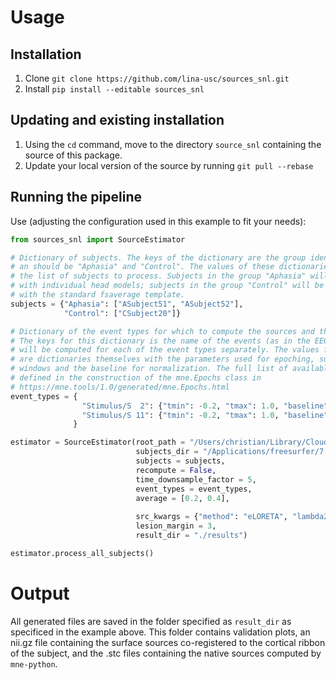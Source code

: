 # Usage

## Installation
1. Clone `git clone https://github.com/lina-usc/sources_snl.git`
2. Install `pip install --editable sources_snl`

## Updating and existing installation

1. Using the `cd` command, move to the directory `source_snl` containing the source of this package.
2. Update your local version of the source by running `git pull --rebase`

## Running the pipeline

Use (adjusting the configuration used in this example to fit your needs):

```python
from sources_snl import SourceEstimator

# Dictionary of subjects. The keys of the dictionary are the group identity
# an should be "Aphasia" and "Control". The values of these dictionaries are
# the list of subjects to process. Subjects in the group "Aphasia" will be processed
# with individual head models; subjects in the group "Control" will be processed
# with the standard fsaverage template.
subjects = {"Aphasia": ["ASubject51", "ASubject52"],
            "Control": ["CSubject20"]}

# Dictionary of the event types for which to compute the sources and the info for epoching. 
# The keys for this dictionary is the name of the events (as in the EEG file). Sources
# will be computed for each of the event types separately. The values for this dictionary
# are dictionaries themselves with the parameters used for epoching, such as the epoching 
# windows and the baseline for normalization. The full list of available arguments are as
# defined in the construction of the mne.Epochs class in 
# https://mne.tools/1.0/generated/mne.Epochs.html
event_types = {                                             
                "Stimulus/S  2": {"tmin": -0.2, "tmax": 1.0, "baseline": (-0.2, 0)},
                "Stimulus/S 11": {"tmin": -0.2, "tmax": 1.0, "baseline": (-0.2, 0)}
              }

estimator = SourceEstimator(root_path = "/Users/christian/Library/CloudStorage/OneDrive-UniversityofSouthCarolina/Data/Roozbeh",  # Root path for the data
                            subjects_dir = "/Applications/freesurfer/7.2.0/subjects",   # FreeSurfer subjects folder
                            subjects = subjects, 
                            recompute = False,                                          # Recompute artifacts that have already been computed?
                            time_downsample_factor = 5,                                 # Time downsampling factor for saving the sources as a 4D NIfTI file
                            event_types = event_types,
                            average = [0.2, 0.4],                                       # If not None, should a list with two terms for the boundary of 
                                                                                        # the time interval to be used for averaging                            
                            src_kwargs = {"method": "eLORETA", "lambda2": 0.1},         # Source estimation parameters
                            lesion_margin = 3,                                          # Border to remover around the lesion (in mm); set to 0 for deactivated lesion border removal
                            result_dir = "./results")                                   # Where the save the results and the figures

estimator.process_all_subjects()
```

# Output

All generated files are saved in the folder specified as `result_dir` as specificed in the example above. This folder contains validation plots, an nii.gz file containing the surface sources co-registered to the cortical ribbon of the subject, and the .stc files containing the native sources computed by `mne-python`.

